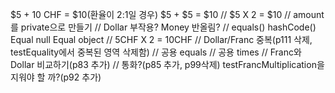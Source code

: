 $5 + 10 CHF = $10(환율이 2:1일 경우)
$5 + $5 = $10
// $5 X 2 = $10
// amount를 private으로 만들기
// Dollar 부작용?
Money 반올림?
// equals()
hashCode()
Equal null
Equal object
// 5CHF X 2 = 10CHF
// Dollar/Franc 중복(p111 삭제, testEquality에서 중복된 영역 삭제함)
// 공용 equals
// 공용 times
// Franc와 Dollar 비교하기(p83 추가)
// 통화?(p85 추가, p99삭제)
testFrancMultiplication을 지워야 할 까?(p92 추가)
